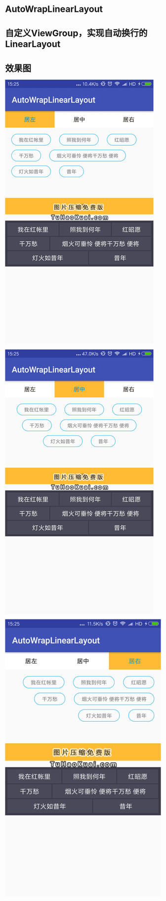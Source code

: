 # AutoWrapLinearLayout
# 自定义ViewGroup，实现自动换行的LinearLayout
# 效果图
![居左](/design/left.png)

![居中](/design/center.png)

![居右](/design/right.png)
